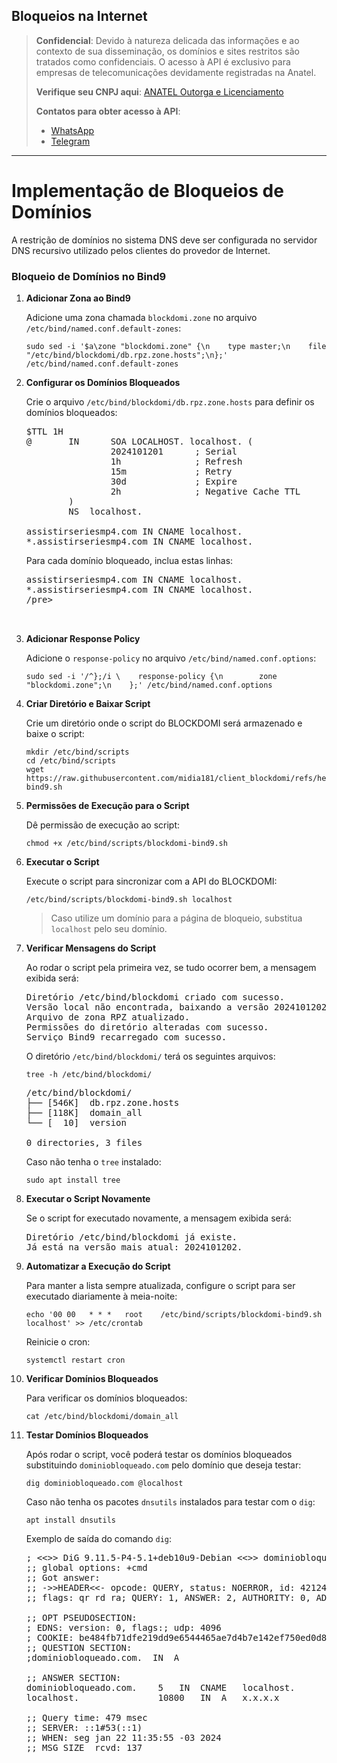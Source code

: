 ## Bloqueios na Internet

> **Confidencial**: Devido à natureza delicada das informações e ao contexto de sua disseminação, os domínios e sites restritos são tratados como confidenciais. O acesso à API é exclusivo para empresas de telecomunicações devidamente registradas na Anatel.
>
> **Verifique seu CNPJ aqui**: [ANATEL Outorga e Licenciamento](https://informacoes.anatel.gov.br/paineis/outorga-e-licenciamento)
>
> **Contatos para obter acesso à API**:
> - [WhatsApp](https://api.whatsapp.com/send/?phone=5584998667245&text=Como+obter+acesso+a+API%3F&type=phone_number&app_absent=0)
> - [Telegram](https://t.me/LucasMidia)

---

# Implementação de Bloqueios de Domínios

A restrição de domínios no sistema DNS deve ser configurada no servidor DNS recursivo utilizado pelos clientes do provedor de Internet.

### Bloqueio de Domínios no Bind9

1. **Adicionar Zona ao Bind9**

   Adicione uma zona chamada `blockdomi.zone` no arquivo `/etc/bind/named.conf.default-zones`:

   ```plaintext
   sudo sed -i '$a\zone "blockdomi.zone" {\n    type master;\n    file "/etc/bind/blockdomi/db.rpz.zone.hosts";\n};' /etc/bind/named.conf.default-zones
   ```


2. **Configurar os Domínios Bloqueados**

   Crie o arquivo `/etc/bind/blockdomi/db.rpz.zone.hosts` para definir os domínios bloqueados:

   <pre>
   $TTL 1H
   @       IN      SOA LOCALHOST. localhost. (
                   2024101201      ; Serial
                   1h              ; Refresh
                   15m             ; Retry
                   30d             ; Expire
                   2h              ; Negative Cache TTL
           )
           NS  localhost.

   assistirseriesmp4.com IN CNAME localhost.
   *.assistirseriesmp4.com IN CNAME localhost.
   </pre>


   Para cada domínio bloqueado, inclua estas linhas:

   <pre>
   assistirseriesmp4.com IN CNAME localhost.
   *.assistirseriesmp4.com IN CNAME localhost.
   /pre>


3. **Adicionar Response Policy**

   Adicione o `response-policy` no arquivo `/etc/bind/named.conf.options`:

   ```plaintext
   sudo sed -i '/^};/i \    response-policy {\n        zone "blockdomi.zone";\n    };' /etc/bind/named.conf.options
   ```


4. **Criar Diretório e Baixar Script**

   Crie um diretório onde o script do BLOCKDOMI será armazenado e baixe o script:

   ```plaintext
   mkdir /etc/bind/scripts
   cd /etc/bind/scripts
   wget https://raw.githubusercontent.com/midia181/client_blockdomi/refs/heads/main/blockdomi-bind9.sh
   ```


5. **Permissões de Execução para o Script**

   Dê permissão de execução ao script:

   ```plaintext
   chmod +x /etc/bind/scripts/blockdomi-bind9.sh
   ```


6. **Executar o Script**

   Execute o script para sincronizar com a API do BLOCKDOMI:

   ```plaintext
   /etc/bind/scripts/blockdomi-bind9.sh localhost
   ```


   > Caso utilize um domínio para a página de bloqueio, substitua `localhost` pelo seu domínio.

7. **Verificar Mensagens do Script**

   Ao rodar o script pela primeira vez, se tudo ocorrer bem, a mensagem exibida será:

   <pre>
   Diretório /etc/bind/blockdomi criado com sucesso.
   Versão local não encontrada, baixando a versão 2024101202.
   Arquivo de zona RPZ atualizado.
   Permissões do diretório alteradas com sucesso.
   Serviço Bind9 recarregado com sucesso.
   </pre>


   O diretório `/etc/bind/blockdomi/` terá os seguintes arquivos:

   ```plaintext
   tree -h /etc/bind/blockdomi/
   ```


   <pre>
   /etc/bind/blockdomi/
   ├── [546K]  db.rpz.zone.hosts
   ├── [118K]  domain_all
   └── [  10]  version

   0 directories, 3 files
   </pre>


   Caso não tenha o `tree` instalado:

   ```plaintext
   sudo apt install tree
   ```


8. **Executar o Script Novamente**

   Se o script for executado novamente, a mensagem exibida será:

   <pre>
   Diretório /etc/bind/blockdomi já existe.
   Já está na versão mais atual: 2024101202.
   </pre>


9. **Automatizar a Execução do Script**

   Para manter a lista sempre atualizada, configure o script para ser executado diariamente à meia-noite:

   ```plaintext
   echo '00 00   * * *   root    /etc/bind/scripts/blockdomi-bind9.sh localhost' >> /etc/crontab
   ```


   Reinicie o cron:

   ```plaintext
   systemctl restart cron
   ```


10. **Verificar Domínios Bloqueados**

    Para verificar os domínios bloqueados:

    ```plaintext
    cat /etc/bind/blockdomi/domain_all
    ```


11. **Testar Domínios Bloqueados**

    Após rodar o script, você poderá testar os domínios bloqueados substituindo `dominiobloqueado.com` pelo domínio que deseja testar:

    ```plaintext
    dig dominiobloqueado.com @localhost
    ```


    Caso não tenha os pacotes `dnsutils` instalados para testar com o `dig`:

    ```plaintext
    apt install dnsutils
    ```


    Exemplo de saída do comando `dig`:

    <pre>
    ; <<>> DiG 9.11.5-P4-5.1+deb10u9-Debian <<>> dominiobloqueado.com @localhost
    ;; global options: +cmd
    ;; Got answer:
    ;; ->>HEADER<<- opcode: QUERY, status: NOERROR, id: 42124
    ;; flags: qr rd ra; QUERY: 1, ANSWER: 2, AUTHORITY: 0, ADDITIONAL: 1

    ;; OPT PSEUDOSECTION:
    ; EDNS: version: 0, flags:; udp: 4096
    ; COOKIE: be484fb71dfe219dd9e6544465ae7d4b7e142ef750ed0d80 (good)
    ;; QUESTION SECTION:
    ;dominiobloqueado.com.	IN	A

    ;; ANSWER SECTION:
    dominiobloqueado.com.    5   IN  CNAME   localhost.
    localhost.               10800   IN  A   x.x.x.x

    ;; Query time: 479 msec
    ;; SERVER: ::1#53(::1)
    ;; WHEN: seg jan 22 11:35:55 -03 2024
    ;; MSG SIZE  rcvd: 137
    </pre>


